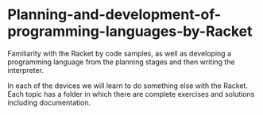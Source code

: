 # Planning-and-development-of-programming-languages-by-Racket
Familiarity with the Racket by code samples, as well as developing a programming language from the planning stages and then writing the interpreter.

In each of the devices we will learn to do something else with the Racket.
Each topic has a folder in which there are complete exercises and solutions including documentation.
